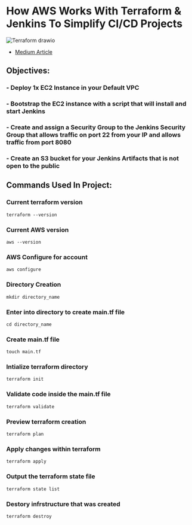 # How AWS Works With Terraform & Jenkins To Simplify CI/CD Projects
![Terraform drawio](https://user-images.githubusercontent.com/105087652/221422884-e438ce89-fa91-467b-b66b-ef8cc144f262.png)

- [Medium Article](https://medium.com/@bphellinger/how-aws-works-with-terraform-jenkins-to-simplify-ci-cd-projects-4fdce618c549)

## Objectives:

### - Deploy 1x EC2 Instance in your Default VPC
### - Bootstrap the EC2 instance with a script that will install and start Jenkins
### - Create and assign a Security Group to the Jenkins Security Group that allows traffic on port 22 from your IP and allows traffic from port 8080
### - Create an S3 bucket for your Jenkins Artifacts that is not open to the public

## Commands Used In Project:

### Current terraform version
`terraform --version`

### Current AWS version
`aws --version`

### AWS Configure for account
`aws configure`

### Directory Creation
`mkdir directory_name`

### Enter into directory to create main.tf file
`cd directory_name`

### Create main.tf file
`touch main.tf`

### Intialize terraform directory
`terraform init`

### Validate code inside the main.tf file
`terraform validate`

### Preview terraform creation
`terraform plan`

### Apply changes within terraform
`terraform apply`

### Output the terraform state file
`terraform state list`

### Destory infrstructure that was created
`terraform destroy`
